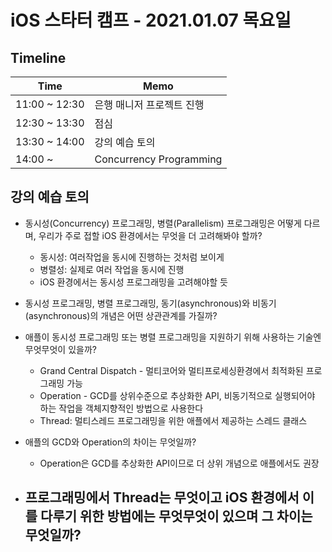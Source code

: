 # iOS 스타터 캠프 - 2021.01.07 목요일

## Timeline

Time          | Memo 
------------- | ------
11:00 ~ 12:30 | 은행 매니저 프로젝트 진행
12:30 ~ 13:30 | 점심
13:30 ~ 14:00 | 강의 예습 토의
14:00 ~       | Concurrency Programming

## 강의 예습 토의

- 동시성(Concurrency) 프로그래밍, 병렬(Parallelism) 프로그래밍은 어떻게 다르며, 우리가 주로 접할 iOS 환경에서는 무엇을 더 고려해봐야 할까?
    - 동시성: 여러작업을 동시에 진행하는 것처럼 보이게 
    - 병렬성: 실제로 여러 작업을 동시에 진행
    - iOS 환경에서는 동시성 프로그래밍을 고려해야할 듯

- 동시성 프로그래밍, 병렬 프로그래밍, 동기(asynchronous)와 비동기(asynchronous)의 개념은 어떤 상관관계를 가질까?

- 애플이 동시성 프로그래밍 또는 병렬 프로그래밍을 지원하기 위해 사용하는 기술엔 무엇무엇이 있을까?
    - Grand Central Dispatch - 멀티코어와 멀티프로세싱환경에서 최적화된 프로그래밍 가능
    - Operation - GCD를 상위수준으로 추상화한 API, 비동기적으로 실행되어야 하는 작업을 객체지향적인 방법으로 사용한다
    - Thread: 멀티스레드 프로그래밍을 위한 애플에서 제공하는 스레드 클래스

- 애플의 GCD와 Operation의 차이는 무엇일까?
    - Operation은 GCD를 추상화한 API이므로 더 상위 개념으로 애플에서도 권장

- 프로그래밍에서 Thread는 무엇이고 iOS 환경에서 이를 다루기 위한 방법에는 무엇무엇이 있으며 그 차이는 무엇일까?
    - 